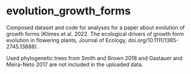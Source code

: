 # evolution_growth_forms
Composed dataset and code for analyses for a paper about evolution of growth forms (Klimes et al. 2022. The ecological drivers of growth form evolution in flowering plants, Journal of Ecology, doi.org/10.1111/1365-2745.13888). 

Used phylogenetic trees from Smith and Brown 2018 and Gastauer and Meira-Neto 2017 are not included in the uploaded data.
